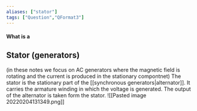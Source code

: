 ```yaml
---
aliases: ["stator"]
tags: ["Question","QFormat3"]
---
```


#### What is a
## Stator (generators)
(in these notes we focus on AC generators where the magnetic field is rotating and the current is produced in the stationary compontnet)
The stator is the stationary part of the [[synchronous generators|alternator]]. It carries the armature winding in which the voltage is generated. The output of the alternator is taken form the stator.
![[Pasted image 20220204131349.png]]